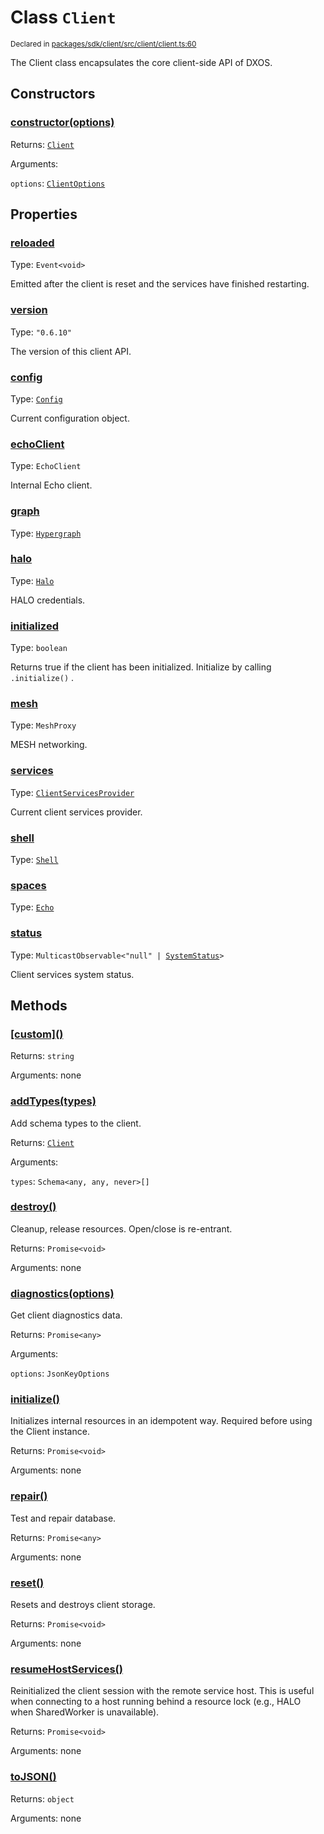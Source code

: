 # Class `Client`
<sub>Declared in [packages/sdk/client/src/client/client.ts:60](https://github.com/dxos/dxos/blob/88f322397/packages/sdk/client/src/client/client.ts#L60)</sub>


The Client class encapsulates the core client-side API of DXOS.

## Constructors
### [constructor(options)](https://github.com/dxos/dxos/blob/88f322397/packages/sdk/client/src/client/client.ts#L104)




Returns: <code>[Client](/api/@dxos/client/classes/Client)</code>

Arguments: 

`options`: <code>[ClientOptions](/api/@dxos/client/types/ClientOptions)</code>



## Properties
### [reloaded](https://github.com/dxos/dxos/blob/88f322397/packages/sdk/client/src/client/client.ts#L70)
Type: <code>Event&lt;void&gt;</code>

Emitted after the client is reset and the services have finished restarting.

### [version](https://github.com/dxos/dxos/blob/88f322397/packages/sdk/client/src/client/client.ts#L65)
Type: <code>"0.6.10"</code>

The version of this client API.

### [config](https://github.com/dxos/dxos/blob/88f322397/packages/sdk/client/src/client/client.ts#L146)
Type: <code>[Config](/api/@dxos/client/classes/Config)</code>

Current configuration object.

### [echoClient](https://github.com/dxos/dxos/blob/88f322397/packages/sdk/client/src/client/client.ts#L154)
Type: <code>EchoClient</code>

Internal Echo client.

### [graph](https://github.com/dxos/dxos/blob/88f322397/packages/sdk/client/src/client/client.ts#L215)
Type: <code>[Hypergraph](/api/@dxos/client/classes/Hypergraph)</code>



### [halo](https://github.com/dxos/dxos/blob/88f322397/packages/sdk/client/src/client/client.ts#L190)
Type: <code>[Halo](/api/@dxos/client/interfaces/Halo)</code>

HALO credentials.

### [initialized](https://github.com/dxos/dxos/blob/88f322397/packages/sdk/client/src/client/client.ts#L170)
Type: <code>boolean</code>

Returns true if the client has been initialized. Initialize by calling  `.initialize()` .

### [mesh](https://github.com/dxos/dxos/blob/88f322397/packages/sdk/client/src/client/client.ts#L198)
Type: <code>MeshProxy</code>

MESH networking.

### [services](https://github.com/dxos/dxos/blob/88f322397/packages/sdk/client/src/client/client.ts#L161)
Type: <code>[ClientServicesProvider](/api/@dxos/client/interfaces/ClientServicesProvider)</code>

Current client services provider.

### [shell](https://github.com/dxos/dxos/blob/88f322397/packages/sdk/client/src/client/client.ts#L206)
Type: <code>[Shell](/api/@dxos/client/classes/Shell)</code>



### [spaces](https://github.com/dxos/dxos/blob/88f322397/packages/sdk/client/src/client/client.ts#L182)
Type: <code>[Echo](/api/@dxos/client/interfaces/Echo)</code>



### [status](https://github.com/dxos/dxos/blob/88f322397/packages/sdk/client/src/client/client.ts#L177)
Type: <code>MulticastObservable&lt;"null" | [SystemStatus](/api/@dxos/client/enums#SystemStatus)&gt;</code>

Client services system status.


## Methods
### [\[custom\]()](https://github.com/dxos/dxos/blob/88f322397/packages/sdk/client/src/client/client.ts#L129)




Returns: <code>string</code>

Arguments: none




### [addTypes(types)](https://github.com/dxos/dxos/blob/88f322397/packages/sdk/client/src/client/client.ts#L223)


Add schema types to the client.

Returns: <code>[Client](/api/@dxos/client/classes/Client)</code>

Arguments: 

`types`: <code>Schema&lt;any, any, never&gt;[]</code>


### [destroy()](https://github.com/dxos/dxos/blob/88f322397/packages/sdk/client/src/client/client.ts#L460)


Cleanup, release resources.
Open/close is re-entrant.

Returns: <code>Promise&lt;void&gt;</code>

Arguments: none




### [diagnostics(options)](https://github.com/dxos/dxos/blob/88f322397/packages/sdk/client/src/client/client.ts#L244)


Get client diagnostics data.

Returns: <code>Promise&lt;any&gt;</code>

Arguments: 

`options`: <code>JsonKeyOptions</code>


### [initialize()](https://github.com/dxos/dxos/blob/88f322397/packages/sdk/client/src/client/client.ts#L325)


Initializes internal resources in an idempotent way.
Required before using the Client instance.

Returns: <code>Promise&lt;void&gt;</code>

Arguments: none




### [repair()](https://github.com/dxos/dxos/blob/88f322397/packages/sdk/client/src/client/client.ts#L253)


Test and repair database.

Returns: <code>Promise&lt;any&gt;</code>

Arguments: none




### [reset()](https://github.com/dxos/dxos/blob/88f322397/packages/sdk/client/src/client/client.ts#L497)


Resets and destroys client storage.

Returns: <code>Promise&lt;void&gt;</code>

Arguments: none




### [resumeHostServices()](https://github.com/dxos/dxos/blob/88f322397/packages/sdk/client/src/client/client.ts#L488)


Reinitialized the client session with the remote service host.
This is useful when connecting to a host running behind a resource lock
(e.g., HALO when SharedWorker is unavailable).

Returns: <code>Promise&lt;void&gt;</code>

Arguments: none




### [toJSON()](https://github.com/dxos/dxos/blob/88f322397/packages/sdk/client/src/client/client.ts#L134)




Returns: <code>object</code>

Arguments: none




